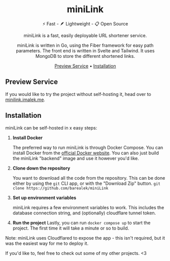 <!-- markdownlint-configure-file {
  "MD013": {
    "code_blocks": false,
    "tables": false
  },
  "MD033": false,
  "MD041": false
} -->

<div align="center">

# miniLink

⚡ Fast - 🪶 Lightweight - 📋 Open Source

miniLink is a fast, easily deployable URL shortener service. 

miniLink is written in Go, using the Fiber framework for easy path parameters.
The front end is written in Svelte and Tailwind.
It uses MongoDB to store the different shortened links. 

[Preview Service](#preview-service) 
•
[Installation](#installation) 

</div>

## Preview Service

If you would like to try the project without self-hosting it, head over to [minilink.imalek.me](https://minilink.imalek.me).


## Installation

miniLink can be self-hosted in x easy steps:

1. **Install Docker**

   The preferred way to run miniLink is through Docker Compose. You can install Docker from the [official Docker website](https://www.docker.com/).
   You can also just build the miniLink "backend" image and use it however you'd like.


2. **Clone down the repository**

   You want to download all the code from the repository. This can be done either by using the `git` CLI app, or with the "Download Zip" button.
   `git clone https://github.com/barealek/miniLink`


3. **Set up environment variables**

   miniLink requires a few environment variables to work. This includes the database connection string, and (optionally) cloudflare tunnel token.

4. **Run the project**
   Lastly, you can run `docker compose up` to start the project. The first time it will take a minute or so to build.


Note: miniLink uses Cloudflared to expose the app - this isn't required, but it was the easiest way for me to deploy it.


If you'd like to, feel free to check out some of my other projects. <3
